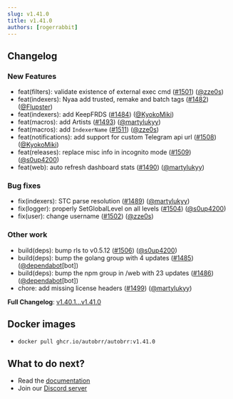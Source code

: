 ```yaml
---
slug: v1.41.0
title: v1.41.0
authors: [rogerrabbit]
---
```


## Changelog

### New Features

- feat(filters): validate existence of external exec cmd ([#1501](https://github.com/autobrr/autobrr/pull/1501)) ([@zze0s](https://github.com/zze0s))
- feat(indexers): Nyaa add trusted, remake and batch tags ([#1482](https://github.com/autobrr/autobrr/pull/1482)) ([@Flupster](https://github.com/Flupster))
- feat(indexers): add KeepFRDS ([#1484](https://github.com/autobrr/autobrr/pull/1484)) ([@KyokoMiki](https://github.com/KyokoMiki))
- feat(macros): add Artists ([#1493](https://github.com/autobrr/autobrr/pull/1493)) ([@martylukyy](https://github.com/martylukyy))
- feat(macros): add `IndexerName` ([#1511](https://github.com/autobrr/autobrr/pull/1511)) ([@zze0s](https://github.com/zze0s))
- feat(notifications): add support for custom Telegram api url ([#1508](https://github.com/autobrr/autobrr/pull/1508)) ([@KyokoMiki](https://github.com/KyokoMiki))
- feat(releases): replace misc info in incognito mode ([#1509](https://github.com/autobrr/autobrr/pull/1509)) ([@s0up4200](https://github.com/s0up4200))
- feat(web): auto refresh dashboard stats ([#1490](https://github.com/autobrr/autobrr/pull/1490)) ([@martylukyy](https://github.com/martylukyy))

### Bug fixes

- fix(indexers): STC parse resolution ([#1489](https://github.com/autobrr/autobrr/pull/1489)) ([@martylukyy](https://github.com/martylukyy))
- fix(logger): properly SetGlobalLevel on all levels ([#1504](https://github.com/autobrr/autobrr/pull/1504)) ([@s0up4200](https://github.com/s0up4200))
- fix(user): change username ([#1502](https://github.com/autobrr/autobrr/pull/1502)) ([@zze0s](https://github.com/zze0s))

### Other work

- build(deps): bump rls to v0.5.12 ([#1506](https://github.com/autobrr/autobrr/pull/1506)) ([@s0up4200](https://github.com/s0up4200))
- build(deps): bump the golang group with 4 updates ([#1485](https://github.com/autobrr/autobrr/pull/1485)) ([@dependabot](https://github.com/dependabot)[bot])
- build(deps): bump the npm group in /web with 23 updates ([#1486](https://github.com/autobrr/autobrr/pull/1486)) ([@dependabot](https://github.com/dependabot)[bot])
- chore: add missing license headers ([#1499](https://github.com/autobrr/autobrr/pull/1499)) ([@martylukyy](https://github.com/martylukyy))

**Full Changelog**: [v1.40.1...v1.41.0](https://github.com/autobrr/autobrr/compare/v1.40.1...v1.41.0)

## Docker images

- `docker pull ghcr.io/autobrr/autobrr:v1.41.0`

## What to do next?

- Read the [documentation](https://autobrr.com)
- Join our [Discord server](https://discord.gg/WQ2eUycxyT)

